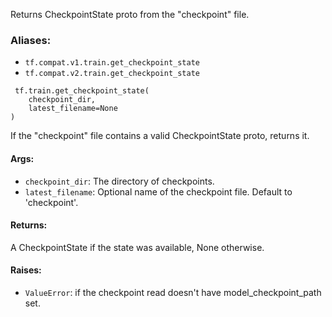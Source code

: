 Returns CheckpointState proto from the "checkpoint" file.
### Aliases:
- `tf.compat.v1.train.get_checkpoint_state`
- `tf.compat.v2.train.get_checkpoint_state`

```
 tf.train.get_checkpoint_state(
    checkpoint_dir,
    latest_filename=None
)
```
If the "checkpoint" file contains a valid CheckpointState proto, returns it.
#### Args:
- `checkpoint_dir`: The directory of checkpoints.
- `latest_filename`: Optional name of the checkpoint file. Default to 'checkpoint'.
#### Returns:
A CheckpointState if the state was available, None otherwise.
#### Raises:
- `ValueError`: if the checkpoint read doesn't have model_checkpoint_path set.
